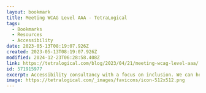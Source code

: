 ```yaml
---
layout: bookmark
title: Meeting WCAG Level AAA - TetraLogical
tags:
  - Bookmarks
  - Resources
  - Accessibility
date: 2023-05-13T08:19:07.926Z
created: 2023-05-13T08:19:07.926Z
modified: 2024-12-23T06:28:58.408Z
link: https://tetralogical.com/blog/2023/04/21/meeting-wcag-level-aaa/
id: 571915977
excerpt: Accessibility consultancy with a focus on inclusion. We can help you with knowledge, experience, strategy, assessments, and development.
image: https://tetralogical.com/_images/favicons/icon-512x512.png
---
```

